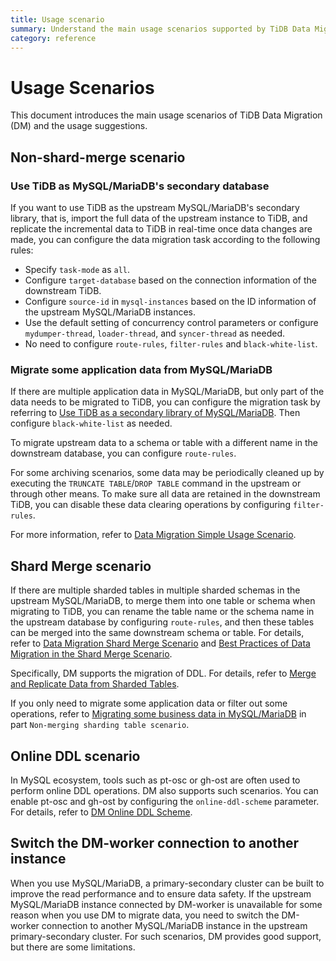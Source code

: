 ```yaml
---
title: Usage scenario
summary: Understand the main usage scenarios supported by TiDB Data Migration.
category: reference
---
```


# Usage Scenarios

This document introduces the main usage scenarios of TiDB Data Migration (DM) and the usage suggestions.

## Non-shard-merge scenario

### Use TiDB as MySQL/MariaDB's secondary database

If you want to use TiDB as the upstream MySQL/MariaDB's secondary library, that is, import the full data of the upstream instance to TiDB, and replicate the incremental data to TiDB in real-time once data changes are made, you can configure the data migration task according to the following rules:

- Specify `task-mode` as `all`.
- Configure `target-database` based on the connection information of the downstream TiDB.
- Configure `source-id` in `mysql-instances` based on the ID information of the upstream MySQL/MariaDB instances.
- Use the default setting of concurrency control parameters or configure `mydumper-thread`, `loader-thread`, and `syncer-thread` as needed.
- No need to configure `route-rules`, `filter-rules` and `black-white-list`.

### Migrate some application data from MySQL/MariaDB

If there are multiple application data in MySQL/MariaDB, but only part of the data needs to be migrated to TiDB, you can configure the migration task by referring to [Use TiDB as a secondary library of MySQL/MariaDB](#tidb-as-mysql/mariadb's-secondary-library). Then configure `black-white-list` as needed.

To migrate upstream data to a schema or table with a different name in the downstream database, you can configure `route-rules`.

For some archiving scenarios, some data may be periodically cleaned up by executing the `TRUNCATE TABLE`/`DROP TABLE` command  in the upstream or through other means. To make sure all data are retained in the downstream TiDB, you can disable these data clearing operations by configuring `filter-rules`.

For more information, refer to [Data Migration Simple Usage Scenario](usage-scenario-simple-replication.md).

## Shard Merge scenario

If there are multiple sharded tables in multiple sharded schemas in the upstream MySQL/MariaDB, to merge them into one table or schema when migrating to TiDB, you can rename the table name or the schema name in the upstream database by configuring `route-rules`, and then these tables can be merged into the same downstream schema or table. For details, refer to [Data Migration Shard Merge Scenario](usage-scenario-shard-merge.md) and [Best Practices of Data Migration in the Shard Merge Scenario](shard-merge-best-practices.md).

Specifically, DM supports the migration of DDL. For details, refer to [Merge and Replicate Data from Sharded Tables](feature-shard-merge.md).

If you only need to migrate some application data or filter out some operations, refer to [Migrating some business data in MySQL/MariaDB](#migrating-some-business-data-in-mysql/mariadb) in part `Non-merging sharding table scenario`.

## Online DDL scenario

In MySQL ecosystem, tools such as pt-osc or gh-ost are often used to perform online DDL operations. DM also supports such scenarios. You can enable pt-osc and gh-ost by configuring the `online-ddl-scheme` parameter. For details, refer to [DM Online DDL Scheme](online-ddl-scheme.md).

## Switch the DM-worker connection to another instance

When you use MySQL/MariaDB, a primary-secondary cluster can be built to improve the read performance and to ensure data safety. If the upstream MySQL/MariaDB instance connected by DM-worker is unavailable for some reason when you use DM to migrate data, you need to switch the DM-worker connection to another MySQL/MariaDB instance in the upstream primary-secondary cluster. For such scenarios, DM provides good support, but there are some limitations.
